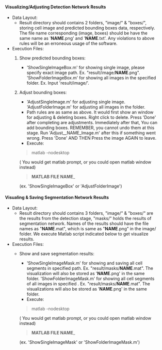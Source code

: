 #### Visualizing/Adjusting Detection Network Results
* Data Layout:
	* Result directory should contains 2 folders, "image/" & "boxes/", storing cell image and predicted bounding boxes data, respectively. 
	The file name corresponding (image, boxes) should be have the same name as '__NAME__.png' and '__NAME__.txt'. Any violations to above
	rules will be an erroneous usage of the software.
* Execution Files:
	1. Show predicted bounding boxes: 
		* 'ShowSingleImageBox.m' for showing single image, please specify exact image path. Ex. "result/image/__NAME__.png".
	'ShowFolderImageBox.m' for showing all images in the specified folder. Ex. Input 'result/image/'.   
	2. Adjust bounding boxes:
		* 'AdjustSingleImage.m' for adjusting single image. 'AdjustFolderImage.m' for adjusting all images in the folder.
		* Path rules are as same as above. It would first show an window for adjusting & deleting boxes. Right click to delete. 
		Press 'Done' after completing are adjustments. Immediately after that, You can add bounding boxes. REMEMBER, you cannot 		undo them at this stage. Run 'Adjust__NAME_Image.m' after this if something went wrong. Press 'Done' AND THEN Press the 
		image AGAIN to leave.
		* Execute:
		> matlab -nodesktop
	
		( You would get matlab prompt, or you could open matlab window instead)
		
		> __MATLAB FILE NAME___
		
		(ex. 'ShowSingleImageBox' or 'AdjustFolderImage')

#### Visualing & Saving Segmentation Network Results
* Data Layout:
	* Result directory should contains 3 folders, "image/" & "boxes/" are the results from the detection stage, "masks/" holds the
	results of segmentation network. Names of the results should have the file names as "__NAME__.mat", which is same as 
	"__NAME__.png" in the image/ folder. We execute Matlab script indicated below to get visualize results.
* Execution Files:
	* Show and save segmentation results:
		* 'ShowSingleImageMask.m' for showing and saving all cell segments in  specified path. Ex. "result/masks/__NAME__.mat".
		The visualization will also be stored as '__NAME__.png' in the same folder. 'ShowFolderImageMask.m' for showing all 
		cell segments of all images in specified . Ex. "result/masks/__NAME__.mat". The visualizations will also be stored 
		as '__NAME__.png' in the same folder.
		* Execute:
		> matlab -nodesktop
                
		( You would get matlab prompt, or you could open matlab window instead)
                
		> __MATLAB FILE NAME___
                
		(ex. 'ShowSingleImageMask' or 'ShowFolderImageMask.m')


